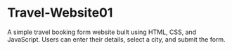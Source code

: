 # Travel-Website01
A simple travel booking form website built using HTML, CSS, and JavaScript. Users can enter their details, select a city, and submit the form.
